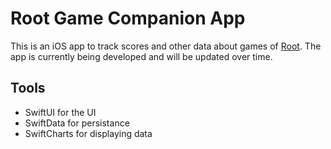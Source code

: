 # Root Game Companion App

This is an iOS app to track scores and other data about games of [Root](https://en.wikipedia.org/wiki/Root_(board_game)).
The app is currently being developed and will be updated over time.

## Tools

- SwiftUI for the UI
- SwiftData for persistance
- SwiftCharts for displaying data
